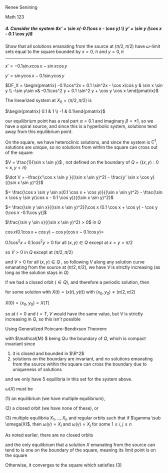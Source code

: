 Renee Senining

Math 123

##### 4. Consider the system $x' = \sin x(-0.1\cos x - \cos y) \\ y' = \sin y (\cos x - 0.1 \cos y)$ 

Show that all solutions emanating from the source at $(\pi/2, \pi/2)$ have $\omega$-limit sets equal to the square bounded by $x = 0$, $\pi$ and $y = 0, \pi$ 

---

$x' = -0.1\sin x\cos x - \sin x \cos y$

$y' = \sin y\cos x - 0.1 \sin y \cos y$ 

$DF_X = \begin{pmatrix} -0.1\cos^2x + 0.1 \sin^2x - \cos x\cos y & \sin x \sin y \\ -\sin y\sin x& -0.1\cos^2 y + 0.1 \sin^2 y + \cos y \cos x   \end{pmatrix}$ 

The linearized system at $X_0 = (\pi/2, \pi/2)$ is

$\begin{pmatrix} 0.1 & 1 \\ -1 & 0.1\end{pmatrix}$

our equilibrium point has a real part $\alpha = 0.1$ and imaginary $\beta = \pm1$, so we have a spiral source, and since this is a hyperbolic system, solutions tend away from this equilibrium point.

On the square, we have heteroclinic solutions, and since the system is $C^1$, solutions are unique, so no solutions from within the square can cross out of the square.

$V = \frac{1}{\sin x \sin y}$ , not defined on the boundary of $Q$ = {$(x,y): 0 < x,y < \pi$} 

$\dot V = -\frac{x'\cos x \sin y }{(\sin x \sin y)^2} - \frac{y' \sin x \cos y}{(\sin x \sin y)^2}$

$= \frac{\cos x \sin y \sin x(0.1 \cos x + \cos y)}{(\sin x \sin y)^2} - \frac{\sin x \cos y \sin y(\cos x - 0.1 \cos y)}{(\sin x \sin y)^2}$

$= \frac{\sin y \sin x}{(\sin x \sin y)^2}[\cos x (0.1 \cos x + \cos y) - \cos y (\cos x -0.1\cos y)]$ 

$\frac{\sin y \sin x}{(\sin x \sin y)^2} > 0$ in $Q$

$\cos x (0.1 \cos x + \cos y) - \cos y (\cos x - 0.1 \cos y) =$

$0.1 \cos^2x + 0.1 \cos^2 y > 0$ for all $(x, y) \in Q$ except at $x = y = \pi/2$ 

so $\dot V > 0$ in $Q$ except at $(\pi/2, \pi/2)$ 

and $V > 0$ for all $(x,y) \in Q$ , so following $V$ along any solution curve emanating from the source at $(\pi/2, \pi/2)$, we have $V$ is strictly increasing (as long as the solution stays in $Q$)

if we had a closed orbit ($\in Q$), and therefore a periodic solution, then 

for some solution with $X(t) = (x(t), y(t))$ with $(x_0, y_0) \neq (\pi/2, \pi/2)$ 

$X(0) = (x_0, y_0) = X(T)$

so at $t = 0$ and $t = T$, $V$ would have the same value, but $V$ is strictly increasing in $Q$, so this isn't possible

Using Generalized Poincare-Bendixson Theorem:

with $\mathcal{M} $ being $Q \cup$ the boundary of $Q$, which is compact invariant since

1. it is closed and bounded in $\R^2$
2. solutions on the boundary are invariant, and no solutions emanating from the source within the square can cross the boundary due to uniqueness of solutions

and we only have $5$ equilibria in this set for the system above.

$\omega(X)$ must be 

(1) an equilibrium (we have multiple equilibrium), 

(2) a closed orbit (we have none of these), or 

(3) multiple equilibria $X_1, . . ., X_n$  and regular orbits such that if $\gamma \sub \omega(X)$, then $\omega(\gamma) = X_i$ and $\omega(\gamma) = X_j$ for some $1 \leq i, j \leq n$

As noted earlier, there are no closed orbits

and the only equilibrium that a solution $X​$ emanating from the source can tend to is one on the boundary of the square, meaning its limit point is on the square

Otherwise, it converges to the square which satisfies (3)